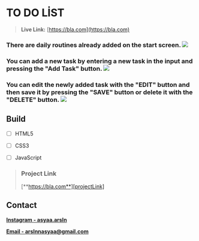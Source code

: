# TO DO LİST

> **Live Link:** [https://bla.com](https://bla.com)

### **There are daily routines already added on the start screen.** ![][img1]




### **You can add a new task by entering a new task in the input and pressing the "Add Task" button.** ![][img2]




### **You can edit the newly added task with the "EDIT" button and then save it by pressing the "SAVE" button or delete it with the "DELETE" button.** ![][img3]



## Build

- [ ] HTML5

- [ ] CSS3

- [ ] JavaScript

> ### Project Link
>
> [**https://bla.com**][projectLink]

## Contact

[**Instagram - asyaa.arsln**][instagram]

[**Email - arslnnasyaa@gmail.com**][mail]

[img1]: ./img/img1.png
[img2]: ./img/img2.png
[img3]: ./img/img3.png
[mail]: arslnnasyaa@gmail.com
[instagram]: https://www.instagram.com/asyaa.arsln/#
